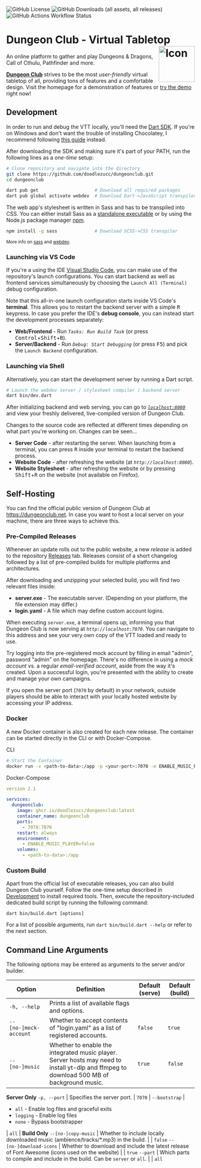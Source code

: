 ![GitHub License](https://img.shields.io/github/license/doodlezucc/dungeonclub) ![GitHub Downloads (all assets, all releases)](https://img.shields.io/github/downloads/doodlezucc/dungeonclub/total) ![GitHub Actions Workflow Status](https://img.shields.io/github/actions/workflow/status/doodlezucc/dungeonclub/deploy-images.yaml)

 
 # Dungeon Club - Virtual Tabletop <img align="right" src="web/images/icon.png" alt="Icon" height=96 />

An online platform to gather and play Dungeons & Dragons, Call of Cthulu, Pathfinder and more.

[**Dungeon Club**](https://dungeonclub.net) strives to be the most *user-friendly* virtual tabletop of all, providing tons of features and a comfortable design.
Visit the homepage for a demonstration of features or [try the demo](https://dungeonclub.net/game/sandbox) right now!

## Development
In order to run and debug the VTT locally, you'll need the [Dart SDK](https://dart.dev/get-dart).
If you're on Windows and don't want the trouble of installing Chocolatey, I recommend following [this guide](https://medium.com/2beengineer/install-the-dart-sdk-on-windows-10-b503cd065ab5) instead.

After downloading the SDK and making sure it's part of your PATH, run the following lines as a *one-time* setup:

```bash
# Clone repository and navigate into the directory
git clone https://github.com/doodlezucc/dungeonclub.git
cd dungeonclub

dart pub get                     # Download all required packages
dart pub global activate webdev  # Download Dart->JavaScript transpiler
```

The web app's stylesheet is written in Sass and has to be transpiled into CSS. You can either install Sass as a [standalone executable](https://github.com/sass/dart-sass/releases/latest) or by using the Node.js package manager [npm](https://www.npmjs.com/package/sass).

```bash
npm install -g sass              # Download SCSS->CSS transpiler
```

<sup>More info on [sass](https://sass-lang.com/install/) and [webdev](https://dart.dev/tools/webdev).</sup>

### Launching via VS Code
If you're a using the IDE [Visual Studio Code](https://code.visualstudio.com/), you can make use of the repository's launch configurations. You can start backend as well as frontend services simultaneously by choosing the `Launch All (Terminal)` debug configuration.

Note that this all-in-one launch configuration starts inside VS Code's **terminal**. This allows you to restart the backend server with a simple <kbd>R</kbd> keypress.
In case you prefer the IDE's **debug console**, you can instead start the development processes separately:

- **Web/Frontend** - Run *`Tasks: Run Build Task`* (or press <kbd>Control</kbd>+<kbd>Shift</kbd>+<kbd>B</kbd>).
- **Server/Backend** - Run *`Debug: Start Debugging`* (or press <kbd>F5</kbd>) and pick the `Launch Backend` configuration.

### Launching via Shell
Alternatively, you can start the development server by running a Dart script. 

```bash
# Launch the webdev server / stylesheet compiler / backend server
dart bin/dev.dart
```

After initializing backend and web serving, you can go to [_`localhost:8080`_](http://localhost:8080) and view your freshly delivered, live-compiled version of Dungeon Club.

Changes to the source code are reflected at different times depending on what part you're working on. Changes can be seen...
- **Server Code** - after restarting the server. When launching from a terminal, you can press <kbd>R</kbd> inside your terminal to restart the backend process.
- **Website Code** - after refreshing the website (at _`http://localhost:8080`_).
- **Website Stylesheet** - after refreshing the website or by pressing <kbd>Shift</kbd>+<kbd>R</kbd> on the website (not available on Firefox).

## Self-Hosting
You can find the official public version of Dungeon Club at https://dungeonclub.net. In case you want to host a local server on your machine, there are three ways to achieve this.

### Pre-Compiled Releases

Whenever an update rolls out to the public website, a new *release* is added to the repository [Releases](https://github.com/doodlezucc/dungeonclub/releases) tab. Releases consist of a short changelog followed by a list of pre-compiled builds for multiple platforms and architectures.

After downloading and unzipping your selected build, you will find two relevant files inside:
- **server.exe** - The executable server. (Depending on your platform, the file extension may differ.)
- **login.yaml** - A file which may define custom account logins.

When executing `server.exe`, a terminal opens up, informing you that Dungeon Club is now serving at _`http://localhost:7070`_.
You can navigate to this address and see your very own copy of the VTT loaded and ready to use.

Try logging into the pre-registered mock account by filling in email "admin", password "admin" on the homepage.
There's no difference in using a *mock account* vs. a regular *email-verified account*, aside from the way it's created.
Upon a successful login, you're presented with the ability to create and manage your own campaigns.

If you open the server port (`7070` by default) in your network, outside players should be able to interact with your locally hosted website by accessing your IP address.

### Docker
A new Docker container is also created for each new release.  The container can be started directly in the CLI or with Docker-Compose.

CLI
```bash
# Start the Container
docker run -v <path-to-data>:/app -p <your-port>:7070 -e ENABLE_MUSIC_PLAYER=false ghcr.io/doodlezucc/dungeonclub:latest
```

Docker-Compose
```yml
version 2.1

services:
  dungeonclub:
    image: ghcr.io/doodlezucc/dungeonclub:latest
    container_name: dungeonclub
    ports:
      - 7070:7070
    restart: always
    environment:
      - ENABLE_MUSIC_PLAYER=false
    volumes:
      - <path-to-data>:/app
```

### Custom Build
Apart from the official list of executable releases, you can also build Dungeon Club yourself.
Follow the one-time setup described in [Development](#development) to install required tools.
Then, execute the repository-included dedicated build script by running the following command:

```
dart bin/build.dart [options]
```

For a list of possible arguments, run `dart bin/build.dart --help` or refer to the next section.

## Command Line Arguments
The following options may be entered as arguments to the server and/or builder.

Option | Definition | Default (serve) | Default (build)
------ | ---------- | --------------- | ---------------
`-h, --help` | Prints a list of available flags and options.
`--[no-]mock-account` | Whether to accept contents of "login.yaml" as a list of registered accounts. | `false` | `true`
`--[no-]music` | Whether to enable the integrated music player. Server hosts may need to install yt-dlp and ffmpeg to download 500 MB of background music. | `true` | `false`
**Server Only**
`-p, --port` | Specifies the server port. | `7070` |
`--bootstrap` | <ul><li>`all` - Enable log files and graceful exits</li><li>`logging` - Enable log files</li><li>`none` - Bypass bootstrapper</li></ul> | `all` |
**Build Only**
`--[no-]copy-music` | Whether to include locally downloaded music (ambience/tracks/*.mp3) in the build. | | `false`
`--[no-]download-icons` | Whether to download and include the latest release of Font Awesome (icons used on the website) | | `true`
`--part` | Which parts to compile and include in the build. Can be `server` or `all`. | | `all`
